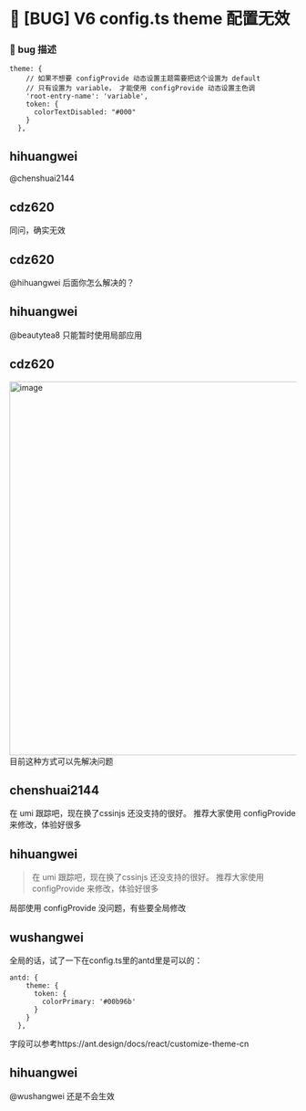 # 🐛 [BUG] V6 config.ts theme 配置无效

### 🐛 bug 描述

```
theme: {
    // 如果不想要 configProvide 动态设置主题需要把这个设置为 default
    // 只有设置为 variable， 才能使用 configProvide 动态设置主色调
    'root-entry-name': 'variable',
    token: {
      colorTextDisabled: "#000"
    }
  },
```

## hihuangwei

@chenshuai2144

## cdz620

同问，确实无效

## cdz620

@hihuangwei 后面你怎么解决的？

## hihuangwei

@beautytea8 只能暂时使用局部应用

## cdz620

<img width="655" alt="image" src="https://user-images.githubusercontent.com/13965190/208249268-bab4c955-cec1-4977-8e94-abace4875d68.png">
目前这种方式可以先解决问题

## chenshuai2144

在 umi 跟踪吧，现在换了cssinjs 还没支持的很好。
推荐大家使用 configProvide 来修改，体验好很多

## hihuangwei

> 在 umi 跟踪吧，现在换了cssinjs 还没支持的很好。 推荐大家使用 configProvide 来修改，体验好很多

局部使用 configProvide 没问题，有些要全局修改

## wushangwei

全局的话，试了一下在config.ts里的antd里是可以的：

```
antd: {
    theme: {
      token: {
        colorPrimary: '#00b96b'
      }
    }
  },
```

字段可以参考https://ant.design/docs/react/customize-theme-cn

## hihuangwei

@wushangwei 还是不会生效
